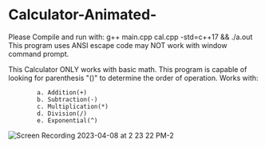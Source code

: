 # Calculator-Animated-

Please Compile and run with:
    g++ main.cpp cal.cpp -std=c++17 && ./a.out
This program uses ANSI escape code may NOT work with window command prompt.

This Calculator ONLY works with basic math.
This program is capable of looking for parenthesis "()" to determine the order of operation.
Works with:

            a. Addition(+)
            b. Subtraction(-)
            c. Multiplication(*)
            d. Division(/)
            e. Exponential(^)

![Screen Recording 2023-04-08 at 2 23 22 PM-2](https://user-images.githubusercontent.com/95335912/230744688-93f55433-e8a9-435b-bf40-218a91ae5f9f.gif)




